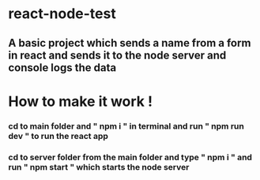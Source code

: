 # react-node-test
## A basic project which sends a name from a form in react and sends it to the node server and console logs the data


# How to make it work ! 

### cd to main folder and " npm i " in terminal and run " npm run dev " to run the react app
### cd to server folder from the main folder and type " npm i " and run " npm start " which starts the node server
